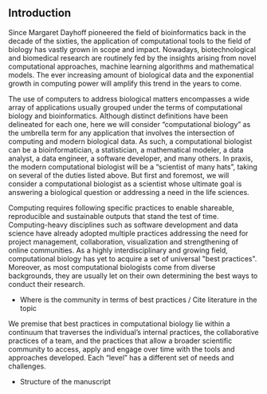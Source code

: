 ## Introduction

Since Margaret Dayhoff pioneered the field of bioinformatics back in the decade of the sixties, the application of computational tools to the field of biology has vastly grown in scope and impact. Nowadays, biotechnological and biomedical research are routinely fed by the insights arising from novel computational approaches, machine learning algorithms and mathematical models. The ever increasing amount of biological data and the exponential growth in computing power will amplify this trend in the years to come.

The use of computers to address biological matters encompasses a wide array of applications usually grouped under the terms of computational biology and bioinformatics. Although distinct definitions have been delineated for each one, here we will consider “computational biology” as the umbrella term for any application that involves the intersection of computing and modern biological data. As such, a computational biologist can be a bioinformatician, a statistician, a mathematical modeler, a data analyst, a data engineer, a software developer, and many others. In praxis, the modern computational biologist will be a “scientist of many hats”, taking on several of the duties listed above. But first and foremost, we will consider a computational biologist as a scientist whose ultimate goal is answering a biological question or addressing a need in the life sciences.

Computing requires following specific practices to enable shareable, reproducible and sustainable outputs that stand the test of time. Computing-heavy disciplines such as software development and data science have already adopted multiple practices addressing the need for project management, collaboration, visualization and strengthening of online communities. As a highly interdisciplinary and growing field, computational biology has yet to acquire a set of universal "best practices". Moreover, as most computational biologists come from diverse backgrounds, they are usually let on their own determining the best ways to conduct their research.

* Where is the community in terms of best practices / Cite literature in the topic

We premise that best practices in computational biology lie within a continuum that traverses the individual’s internal practices, the collaborative practices of a team, and the practices that allow a broader scientific community to access, apply and engage over time with the tools and approaches developed. Each “level” has a different set of needs and challenges. 

* Structure of the manuscript

